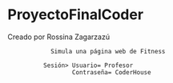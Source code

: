 # ProyectoFinalCoder

Creado por Rossina Zagarzazú

                Simula una página web de Fitness

              Sesión> Usuario= Profesor
                      Contraseña= CoderHouse
